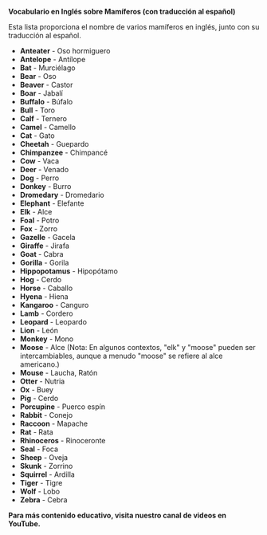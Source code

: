

**Vocabulario en Inglés sobre Mamíferos (con traducción al español)**

Esta lista proporciona el nombre de varios mamíferos en inglés, junto con su traducción al español.

*   **Anteater** - Oso hormiguero
*   **Antelope** - Antílope
*   **Bat** - Murciélago
*   **Bear** - Oso
*   **Beaver** - Castor
*   **Boar** - Jabalí
*   **Buffalo** - Búfalo
*   **Bull** - Toro
*   **Calf** - Ternero
*   **Camel** - Camello
*   **Cat** - Gato
*   **Cheetah** - Guepardo
*   **Chimpanzee** - Chimpancé
*   **Cow** - Vaca
*   **Deer** - Venado
*   **Dog** - Perro
*   **Donkey** - Burro
*   **Dromedary** - Dromedario
*   **Elephant** - Elefante
*   **Elk** - Alce
*   **Foal** - Potro
*   **Fox** - Zorro
*   **Gazelle** - Gacela
*   **Giraffe** - Jirafa
*   **Goat** - Cabra
*   **Gorilla** - Gorila
*   **Hippopotamus** - Hipopótamo
*   **Hog** - Cerdo
*   **Horse** - Caballo
*   **Hyena** - Hiena
*   **Kangaroo** - Canguro
*   **Lamb** - Cordero
*   **Leopard** - Leopardo
*   **Lion** - León
*   **Monkey** - Mono
*   **Moose** - Alce (Nota: En algunos contextos, "elk" y "moose" pueden ser intercambiables, aunque a menudo "moose" se refiere al alce americano.)
*   **Mouse** - Laucha, Ratón
*   **Otter** - Nutria
*   **Ox** - Buey
*   **Pig** - Cerdo
*   **Porcupine** - Puerco espín
*   **Rabbit** - Conejo
*   **Raccoon** - Mapache
*   **Rat** - Rata
*   **Rhinoceros** - Rinoceronte
*   **Seal** - Foca
*   **Sheep** - Oveja
*   **Skunk** - Zorrino
*   **Squirrel** - Ardilla
*   **Tiger** - Tigre
*   **Wolf** - Lobo
*   **Zebra** - Cebra

**Para más contenido educativo, visita nuestro canal de videos en YouTube.**

